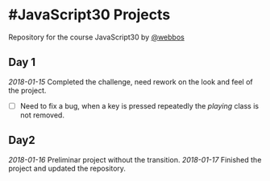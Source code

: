 # #JavaScript30 Projects

Repository for the course JavaScript30 by [@webbos](https://twitter.com/wesbos)

## Day 1
*2018-01-15* Completed the challenge, need rework on the look and feel of the project.
- [ ] Need to fix a bug, when a key is pressed repeatedly the *playing* class is not removed.

## Day2
*2018-01-16* Preliminar project without the transition.
*2018-01-17* Finished the project and updated the repository.
